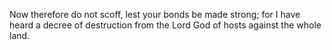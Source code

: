 Now therefore do not scoff, lest your bonds be made strong; for I have heard a decree of destruction from the Lord God of hosts against the whole land.
